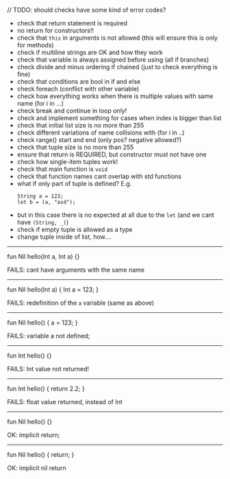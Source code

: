 // TODO: should checks have some kind of error codes?

* check that return statement is required
* no return for constructors!!
* check that `this` in arguments is not allowed (this will ensure this is only for methods)
* check if multiline strings are OK and how they work
* check that variable is always assigned before using (all if branches)
* check divide and minus ordering if chained (just to check everything is fine)
* check that conditions are bool in if and else
* check foreach (conflict with other variable)
* check how everything works when there is multiple values with same name (for i in ...)
* check break and continue in loop only!
* check and implement something for cases when index is bigger than list
* check that initial list size is no more than 255
* check different variations of name collisions with (for i in ..)
* check range() start and end (only pos? negative allowed?)
* check that tuple size is no more than 255
* ensure that return is REQUIRED, but constructor must not have one
* check how single-item tuples work!
* check that main function is `void`
* check that function names cant overlap with std functions
* what if only part of tuple is defined? E.g. 
    ```example
    String a = 123;
    let b = (a, "asd");
    ```
* but in this case there is no expected at all due to the `let` (and we cant have `(String, _)`)
* check if empty tuple is allowed as a type
* change tuple inside of list, how....
---
fun Nil hello(Int a, Int a) {}

FAILS: cant have arguments with the same name

---
fun Nil hello(Int a) {
    Int a = 123;
}

FAILS: redefinition of the `a` variable (same as above)

---
fun Nil hello() {
    a = 123;
}

FAILS: variable a not defined;

---
fun Int hello() {}

FAILS: Int value not returned!

---
fun Int hello() {
    return 2.2;
}

FAILS: float value returned, instead of Int

---
fun Nil hello() {}

OK: implicit return;

---
fun Nil hello() { return; }

OK: implicit nil return

